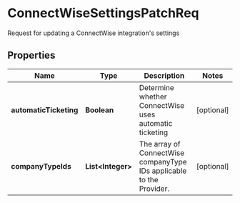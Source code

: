 

# ConnectWiseSettingsPatchReq

Request for updating a ConnectWise integration's settings

## Properties

| Name | Type | Description | Notes |
|------------ | ------------- | ------------- | -------------|
|**automaticTicketing** | **Boolean** | Determine whether ConnectWise uses automatic ticketing |  [optional] |
|**companyTypeIds** | **List&lt;Integer&gt;** | The array of ConnectWise companyType IDs applicable to the Provider. |  [optional] |



